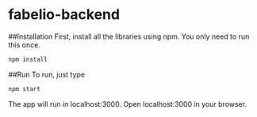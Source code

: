 # fabelio-backend

##Installation
First, install all the libraries using npm. You only need to run this once.
```bash
npm install
```

##Run 
To run, just type
```bash
npm start
```

The app will run in localhost:3000.
Open localhost:3000 in your browser.

